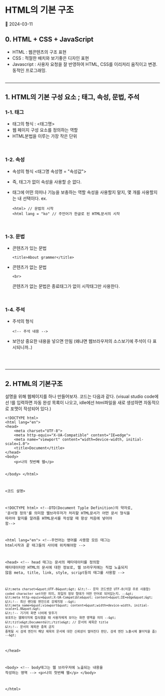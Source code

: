 # HTML의 기본 구조
📅 2024-03-11

<h2 id="0-html--css--javascript">0. HTML + CSS + JavaScript</h2>
<ul>
<li>HTML : 웹콘텐츠의 구조 표현</li>
<li>CSS : 적절한 배치와 보기좋은 디자인 표현</li>
<li>Javascript : 사용자 요청을 잘 반영하여 HTML, CSS를 이리저리 움직이고 변경. 동적인 프로그래밍.<br />
<br />
</li>
</ul>
<hr />
<h2 id="1-html의-기본-구성-요소--태그-속성-문법-주석">1. HTML의 기본 구성 요소 ; 태그, 속성, 문법, 주석</h2>
<h3 id="1-1-태그">1-1. 태그</h3>
<ul>
<li>태그의 형식 : &lt;태그명&gt;</li>
<li>웹 페이지 구성 요소를 정의하는 역할</li>
<li>HTML분법을 이루는 가장 작은 단위</li>
</ul>
<br />

<h3 id="1-2-속성">1-2. 속성</h3>
<ul>
<li><p>속성의 형식
&lt;태그명 속성명 = &quot;속성값&quot;&gt;</p>
</li>
<li><p>즉, 태그가 없이 속성을 사용할 순 없다.</p>
</li>
<li><p>태그에 어떤 의미나 기능을 보충하는 역할 속성을 사용할지 말지, 몇 개를 사용할지는 내 선택이다. 
ex.</p>
<pre><code>&lt;html&gt; // 문법의 시작
&lt;html lang = &quot;ko&quot; // 주언어가 한글로 된 HTML문서의 시작</code></pre><br />

</li>
</ul>
<h3 id="1-3-문법">1-3. 문법</h3>
<ul>
<li><p>콘텐츠가 있는 문법</p>
<pre><code>&lt;title&gt;About grammer&lt;/title&gt;</code></pre></li>
<li><p>콘텐츠가 없는 문법</p>
<pre><code>&lt;br&gt;</code></pre><p>콘텐츠가 없는 문법은 종료태그가 없이 시작태그만 사용한다.</p>
</li>
</ul>
<br />

<h3 id="1-4-주석">1-4. 주석</h3>
<ul>
<li>주석의 형식<pre><code>&lt;!-- 주석 내용 --&gt;</code></pre></li>
<li>보안상 중요한 내용을 넣으면 안됨
(왜냐면 웹브라우저의 소스보기에 주석이 다 표시되니까..)</li>
</ul>
<br />
<br />

<hr />
<h2 id="2-html의-기본구조">2. HTML의 기본구조</h2>
<p>설명을 위해 웹페이지를 하나 만들어보자.
코드는 다음과 같다.
(visual studio code에선 !를 입력하면 자동 완성 목록이 나오고,
idle에선 html파일을 새로 생성하면 자동적으로 포맷이 작성되어 있다.)</p>
<pre><code class="language-HTML">&lt;!DOCTYPE html&gt;
&lt;html lang=&quot;en&quot;&gt;
&lt;head&gt;
    &lt;meta charset=&quot;UTF-8&quot;&gt;
    &lt;meta http-equiv=&quot;X-UA-Compatible&quot; content=&quot;IE=edge&quot;&gt;
    &lt;meta name=&quot;viewport&quot; content=&quot;width=device-width, initial-scale=1.0&quot;&gt;
    &lt;title&gt;Document&lt;/title&gt;
&lt;/head&gt;
&lt;body&gt;
    &lt;p&gt;나의 첫번째 웹&lt;/p&gt;

&lt;/body&gt;
&lt;/html&gt;

&lt;코드 설명&gt;

&lt;!DOCTYPE html&gt; &lt;!--DTD(Document Typle Definition)의 약자로, '문서형 정의'를 의미함
웹브라우저가 처리할 HTML문서가 어떤 문서 형식을 따라야 할지를 알려줌
HTML문서를 작성할 때 항상 처음에 넣어야 함--&gt;

&lt;html lang=&quot;en&quot;&gt; &lt;!--주언어는 영어를 사용함
모든 태그는 html시작과 끝 태그들의 사이에 위치해야함 --&gt;

&lt;head&gt; &lt;!-- head 태그는 문서의 메타데이터를 정의함
메타데이터란 HTML의 문서에 대한 정보로, 웹 브라우저에는 직접 노출되지 않음
meta, title, link, style, script등의 태그를 사용함 --&gt;

    &lt;meta charset=&quot;UTF-8&quot;&gt; &lt;!-- 문자 코드셋은 UTF-8(이걸 주로 사용함)
    coded character set이란 의미, 파일의 정보 형태가 어떤 언어로 되어있는지. --&gt;
    &lt;meta http-equiv=&quot;X-UA-Compatible&quot; content=&quot;IE=edge&quot;&gt; &lt;!-- 최신 렌더링 엔진으로 강제지정 --&gt;
    &lt;meta name=&quot;viewport&quot; content=&quot;width=device-width, initial-scale=1.0&quot;&gt;
    &lt;!-- 기기의 화면 너비에 맞추기
    뷰포트는 웹페이지에 접속했을 때 사용자에게 보이는 화면 영역을 의미 --&gt;
    &lt;title&gt;Document&lt;/title&gt; // 문서의 제목은 title
    &lt;!-- 문서의 제목은 중복 금지
    중복될 시 검색 엔진이 해당 제목의 문서에 대한 신뢰성이 떨어진다 판단, 검색 엔진 노출시에 불이익을 줌) --&gt;
&lt;/head&gt;

&lt;body&gt; &lt;!-- body태그는 웹 브라우저에 노출되는 내용을 작성하는 영역 --&gt;
    &lt;p&gt;나의 첫번째 웹&lt;/p&gt;
&lt;/body&gt;

&lt;/html&gt;</code></pre>
